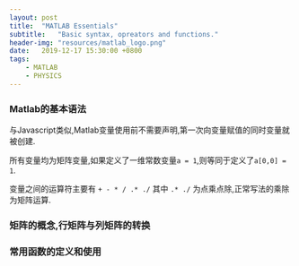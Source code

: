 ```yaml
---
layout: post
title:  "MATLAB Essentials"
subtitle:   "Basic syntax, opreators and functions."
header-img: "resources/matlab_logo.png"
date:   2019-12-17 15:30:00 +0800
tags:
    - MATLAB
    - PHYSICS
---
```


### Matlab的基本语法

与Javascript类似,Matlab变量使用前不需要声明,第一次向变量赋值的同时变量就被创建.

所有变量均为矩阵变量,如果定义了一维常数变量`a = 1`,则等同于定义了`a[0,0] = 1`.

变量之间的运算符主要有 `+ - * / .* ./` 其中 `.* ./` 为点乘点除,正常写法的乘除为矩阵运算.

### 矩阵的概念,行矩阵与列矩阵的转换

### 常用函数的定义和使用